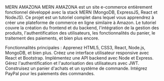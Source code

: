 
MERN AMAZONA
MERN AMAZONA est un site e-commerce entièrement fonctionnel développé avec la stack MERN (MongoDB, ExpressJS, React et NodeJS). Ce projet est un tutoriel complet dans lequel vous apprendrez à créer une plateforme de commerce en ligne similaire à Amazon. Le tutoriel couvre la création du frontend et du backend, l'intégration de la gestion des produits, l'authentification des utilisateurs, les fonctionnalités du panier, le traitement des paiements, et bien plus encore.

Fonctionnalités principales :
Apprenez HTML5, CSS3, React, Node.js, MongoDB, et bien plus.
Créez une interface utilisateur responsive avec React et Bootstrap.
Implémentez une API backend avec Node et Express.
Gérez l'authentification et l'autorisation des utilisateurs avec JWT.
Construisez un panier d'achats et un système de commande.
Intégrez PayPal pour les paiements des commandes.
